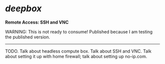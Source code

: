 
# ***deepbox***

**Remote Access:  SSH and VNC**

WARNING:  This is not ready to consume!  Published because I am testing the published version.

-------

TODO.  Talk about headless compute box.  Talk about SSH and VNC.  Talk about setting it up
with home firewall;  talk about setting up no-ip.com.

